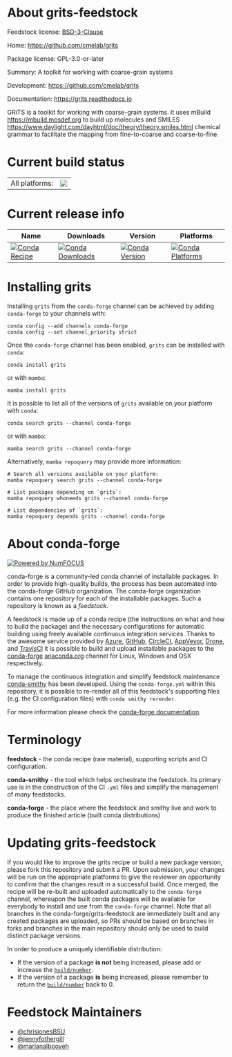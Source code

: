 About grits-feedstock
=====================

Feedstock license: [BSD-3-Clause](https://github.com/conda-forge/grits-feedstock/blob/main/LICENSE.txt)

Home: https://github.com/cmelab/grits

Package license: GPL-3.0-or-later

Summary: A toolkit for working with coarse-grain systems

Development: https://github.com/cmelab/grits

Documentation: https://grits.readthedocs.io

GRiTS is a toolkit for working with coarse-grain systems. It uses
mBuild <https://mbuild.mosdef.org> to build up molecules and
SMILES <https://www.daylight.com/dayhtml/doc/theory/theory.smiles.html>
chemical grammar to facilitate the mapping from fine-to-coarse and
coarse-to-fine.


Current build status
====================


<table><tr><td>All platforms:</td>
    <td>
      <a href="https://dev.azure.com/conda-forge/feedstock-builds/_build/latest?definitionId=16121&branchName=main">
        <img src="https://dev.azure.com/conda-forge/feedstock-builds/_apis/build/status/grits-feedstock?branchName=main">
      </a>
    </td>
  </tr>
</table>

Current release info
====================

| Name | Downloads | Version | Platforms |
| --- | --- | --- | --- |
| [![Conda Recipe](https://img.shields.io/badge/recipe-grits-green.svg)](https://anaconda.org/conda-forge/grits) | [![Conda Downloads](https://img.shields.io/conda/dn/conda-forge/grits.svg)](https://anaconda.org/conda-forge/grits) | [![Conda Version](https://img.shields.io/conda/vn/conda-forge/grits.svg)](https://anaconda.org/conda-forge/grits) | [![Conda Platforms](https://img.shields.io/conda/pn/conda-forge/grits.svg)](https://anaconda.org/conda-forge/grits) |

Installing grits
================

Installing `grits` from the `conda-forge` channel can be achieved by adding `conda-forge` to your channels with:

```
conda config --add channels conda-forge
conda config --set channel_priority strict
```

Once the `conda-forge` channel has been enabled, `grits` can be installed with `conda`:

```
conda install grits
```

or with `mamba`:

```
mamba install grits
```

It is possible to list all of the versions of `grits` available on your platform with `conda`:

```
conda search grits --channel conda-forge
```

or with `mamba`:

```
mamba search grits --channel conda-forge
```

Alternatively, `mamba repoquery` may provide more information:

```
# Search all versions available on your platform:
mamba repoquery search grits --channel conda-forge

# List packages depending on `grits`:
mamba repoquery whoneeds grits --channel conda-forge

# List dependencies of `grits`:
mamba repoquery depends grits --channel conda-forge
```


About conda-forge
=================

[![Powered by
NumFOCUS](https://img.shields.io/badge/powered%20by-NumFOCUS-orange.svg?style=flat&colorA=E1523D&colorB=007D8A)](https://numfocus.org)

conda-forge is a community-led conda channel of installable packages.
In order to provide high-quality builds, the process has been automated into the
conda-forge GitHub organization. The conda-forge organization contains one repository
for each of the installable packages. Such a repository is known as a *feedstock*.

A feedstock is made up of a conda recipe (the instructions on what and how to build
the package) and the necessary configurations for automatic building using freely
available continuous integration services. Thanks to the awesome service provided by
[Azure](https://azure.microsoft.com/en-us/services/devops/), [GitHub](https://github.com/),
[CircleCI](https://circleci.com/), [AppVeyor](https://www.appveyor.com/),
[Drone](https://cloud.drone.io/welcome), and [TravisCI](https://travis-ci.com/)
it is possible to build and upload installable packages to the
[conda-forge](https://anaconda.org/conda-forge) [anaconda.org](https://anaconda.org/)
channel for Linux, Windows and OSX respectively.

To manage the continuous integration and simplify feedstock maintenance
[conda-smithy](https://github.com/conda-forge/conda-smithy) has been developed.
Using the ``conda-forge.yml`` within this repository, it is possible to re-render all of
this feedstock's supporting files (e.g. the CI configuration files) with ``conda smithy rerender``.

For more information please check the [conda-forge documentation](https://conda-forge.org/docs/).

Terminology
===========

**feedstock** - the conda recipe (raw material), supporting scripts and CI configuration.

**conda-smithy** - the tool which helps orchestrate the feedstock.
                   Its primary use is in the construction of the CI ``.yml`` files
                   and simplify the management of *many* feedstocks.

**conda-forge** - the place where the feedstock and smithy live and work to
                  produce the finished article (built conda distributions)


Updating grits-feedstock
========================

If you would like to improve the grits recipe or build a new
package version, please fork this repository and submit a PR. Upon submission,
your changes will be run on the appropriate platforms to give the reviewer an
opportunity to confirm that the changes result in a successful build. Once
merged, the recipe will be re-built and uploaded automatically to the
`conda-forge` channel, whereupon the built conda packages will be available for
everybody to install and use from the `conda-forge` channel.
Note that all branches in the conda-forge/grits-feedstock are
immediately built and any created packages are uploaded, so PRs should be based
on branches in forks and branches in the main repository should only be used to
build distinct package versions.

In order to produce a uniquely identifiable distribution:
 * If the version of a package **is not** being increased, please add or increase
   the [``build/number``](https://docs.conda.io/projects/conda-build/en/latest/resources/define-metadata.html#build-number-and-string).
 * If the version of a package **is** being increased, please remember to return
   the [``build/number``](https://docs.conda.io/projects/conda-build/en/latest/resources/define-metadata.html#build-number-and-string)
   back to 0.

Feedstock Maintainers
=====================

* [@chrisjonesBSU](https://github.com/chrisjonesBSU/)
* [@jennyfothergill](https://github.com/jennyfothergill/)
* [@marjanalbooyeh](https://github.com/marjanalbooyeh/)
